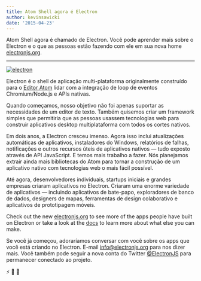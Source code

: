 ```yaml
---
title: Atom Shell agora é Electron
author: kevinsawicki
date: '2015-04-23'
---
```


Atom Shell agora é chamado de Electron. Você pode aprender mais sobre o Electron e o que as pessoas estão fazendo com ele em sua nova home [electronjs.org](https://electronjs.org).

---

[![electron](https://cloud.githubusercontent.com/assets/671378/7396651/b7fae482-ee57-11e4-97a2-053515654c75.png)][electron]

Electron é o shell de aplicação multi-plataforma originalmente construído para o [Editor Atom](https://atom.io) lidar com a integração de loop de eventos Chromium/Node.js e APIs nativas.

Quando começamos, nosso objetivo não foi apenas suportar as necessidades de um editor de texto. Também quisemos criar um framework simples que permitiria que as pessoas usassem tecnologias web para construir aplicativos desktop multiplataforma com todos os cortes nativos.

Em dois anos, a Electron cresceu imenso. Agora isso inclui atualizações automáticas de aplicativos, instaladores do Windows, relatórios de falhas, notificações e outros recursos úteis de aplicativos nativos &mdash; tudo exposto através de API JavaScript. E temos mais trabalho a fazer. Nós planejamos extrair ainda mais bibliotecas do Atom para tornar a construção de um aplicativo nativo com tecnologias web o mais fácil possível.

Até agora, desenvolvedores individuais, startups iniciais e grandes empresas criaram aplicativos no Electron. Criaram uma enorme variedade de aplicativos &mdash; incluindo aplicativos de bate-papo, exploradores de banco de dados, designers de mapas, ferramentas de design colaborativo e aplicativos de prototipagem móveis.

Check out the new [electronjs.org][electron] to see more of the apps people have built on Electron or take a look at the [docs][docs] to learn more about what else you can make.

Se você já começou, adoraríamos conversar com você sobre os apps que você está criando no Electron. E-mail [info@electronjs.org](mailto:info@electronjs.org?Subject=Electron) para nos dizer mais. Você também pode seguir a nova conta do Twitter [@ElectronJS](https://twitter.com/electronjs) para permanecer conectado ao projeto.

:zap: :blue_heart: :electric_plug:

[docs]: https://github.com/electron/electron/tree/main/docs#readme
[electron]: https://electronjs.org
[electron]: https://electronjs.org
